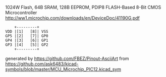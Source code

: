 1024W Flash, 64B SRAM, 128B EEPROM, PDIP8
FLASH-Based 8-Bit CMOS Microcontroller
http://ww1.microchip.com/downloads/en/DeviceDoc/41190G.pdf


	    +---------+
	VDD |[1]   [8]| VSS
	GP5 |[2]   [7]| GP0
	GP4 |[3]   [6]| GP1
	GP3 |[4]   [5]| GP2
	    +---------+


generated by https://github.com/FBEZ/Pinout-AsciiArt from https://github.com/ask6483/kicad-symbols/blob/master/MCU_Microchip_PIC12.kicad_sym